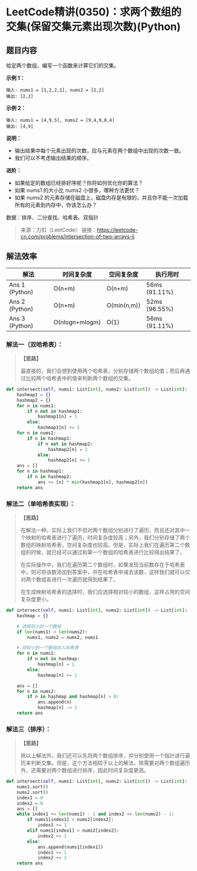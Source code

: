 # LeetCode精讲(0350)：求两个数组的交集(保留交集元素出现次数)(Python)

## 题目内容

给定两个数组，编写一个函数来计算它们的交集。

**示例 1：**

```
输入: nums1 = [1,2,2,1], nums2 = [2,2]
输出: [2,2]
```

**示例 2：**

```
输入: nums1 = [4,9,5], nums2 = [9,4,9,8,4]
输出: [4,9]
```

**说明：**

* 输出结果中每个元素出现的次数，应与元素在两个数组中出现的次数一致。
* 我们可以不考虑输出结果的顺序。

**进阶：**

* 如果给定的数组已经排好序呢？你将如何优化你的算法？
* 如果 nums1 的大小比 nums2 小很多，哪种方法更优？
* 如果 nums2 的元素存储在磁盘上，磁盘内存是有限的，并且你不能一次加载所有的元素到内存中，你该怎么办？

数据：排序、二分查找、哈希表、双指针

> 来源：力扣（LeetCode）
> 链接：https://leetcode-cn.com/problems/intersection-of-two-arrays-ii

## 解法效率

| 解法           | 时间复杂度     | 空间复杂度  | 执行用时      |
| -------------- | -------------- | ----------- | ------------- |
| Ans 1 (Python) | O(n+m)         | O(n+m)      | 56ms (91.11%) |
| Ans 2 (Python) | O(n+m)         | O(min(n,m)) | 52ms (96.55%) |
| Ans 3 (Python) | O(nlogn+mlogm) | O(1)        | 56ms (91.11%) |

### 解法一（双哈希表）：

> **【思路】**
>
> 最直接的，我们会想到使用两个哈希表，分别存储两个数组的值；而后再通过比较两个哈希表中的值来判断两个数组的交集。

```python
def intersect(self, nums1: List[int], nums2: List[int]) -> List[int]:
    hashmap1 = {}
    hashmap2 = {}
    for n in nums1:
        if n not in hashmap1:
            hashmap1[n] = 1
        else:
            hashmap1[n] += 1
    for n in nums2:
        if n in hashmap1:
            if n not in hashmap2:
                hashmap2[n] = 1
            else:
                hashmap2[n] += 1
    ans = []
    for n in hashmap1:
        if n in hashmap2:
            ans += [n] * min(hashmap1[n], hashmap2[n])
    return ans
```

### 解法二（单哈希表实现）：

> **【思路】**
>
> 在解法一种，实际上我们不但对两个数组分别进行了遍历，而且还对其中一个映射的哈希表进行了遍历，时间复杂度较高；另外，我们分别存储了两个数组的映射哈希表，空间复杂度也较高。但是，实际上我们在遍历第二个数组的时候，就已经可以通过和第一个数组的哈希表进行比较得出结果了。
>
> 在实际操作中，我们在遍历第二个数组时，如果发现当前数存在于哈希表中，则可将该数添加到答案中，并在哈希表中减去该数，这样我们就可以仅对两个数组各进行一次遍历就得到结果了。
>
> 在生成映射哈希表的选择时，我们应选择相对较小的数组，这样占用的空间复杂度更小。

```python
def intersect(self, nums1: List[int], nums2: List[int]) -> List[int]:
    hashmap = {}

    # 选择较小的一个数组
    if len(nums1) > len(nums2):
        nums1, nums2 = nums2, nums1

    # 将较小的一个数组存入哈希表
    for n in nums1:
        if n not in hashmap:
            hashmap[n] = 1
        else:
            hashmap[n] += 1

    ans = []
    for n in nums2:
        if n in hashmap and hashmap[n] > 0:
            ans.append(n)
            hashmap[n] -= 1
    return ans
```

### 解法三（排序）：

> **【思路】**
>
> 除以上解法外，我们还可以先将两个数组排序，并分别使用一个指针进行遍历来判断交集。但是，这个方法相较于以上的解法，除需要对两个数组遍历外，还需要对两个数组进行排序，因此时间复杂度更高。

```python
def intersect(self, nums1: List[int], nums2: List[int]) -> List[int]:
    nums1.sort()
    nums2.sort()
    index1 = 0
    index2 = 0
    ans = []
    while index1 <= len(nums1) - 1 and index2 <= len(nums2) - 1:
        if nums1[index1] < nums2[index2]:
            index1 += 1
        elif nums1[index1] > nums2[index2]:
            index2 += 1
        else:
            ans.append(nums1[index1])
            index1 += 1
            index2 += 1
    return ans
```
